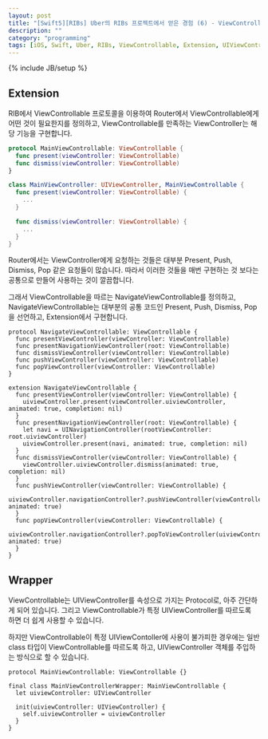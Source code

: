 ```yaml
---
layout: post
title: "[Swift5][RIBs] Uber의 RIBs 프로젝트에서 얻은 경험 (6) - ViewControllable 확장 및 Wrapper"
description: ""
category: "programming"
tags: [iOS, Swift, Uber, RIBs, ViewControllable, Extension, UIViewController, Wrapper]
---
```

{% include JB/setup %}

## Extension

RIB에서 ViewControllable 프로토콜을 이용하여 Router에서 ViewControllable에게 어떤 것이 필요한지를 정의하고, ViewControllable를 만족하는 ViewController는 해당 기능을 구현합니다.

```swift
protocol MainViewControllable: ViewControllable {
  func present(viewController: ViewControllable)
  func dismiss(viewController: ViewControllable)
}

class MainViewController: UIViewController, MainViewControllable {
  func present(viewController: ViewControllable) {
  	...
  }

  func dismiss(viewController: ViewControllable) {
  	...
  }
}
```

Router에서는 ViewController에게 요청하는 것들은 대부분 Present, Push, Dismiss, Pop 같은 요청들이 많습니다. 따라서 이러한 것들을 매번 구현하는 것 보다는 공통으로 만들어 사용하는 것이 깔끔합니다.

그래서 ViewControllable을 따르는 NavigateViewControllable를 정의하고, NavigateViewControllable는 대부분의 공통 코드인 Present, Push, Dismiss, Pop을 선언하고, Extension에서 구현합니다.

```
protocol NavigateViewControllable: ViewControllable {
  func presentViewController(viewController: ViewControllable)
  func presentNavigationViewController(root: ViewControllable)
  func dismissViewController(viewController: ViewControllable)
  func pushViewController(viewController: ViewControllable)
  func popViewController(viewController: ViewControllable)
}

extension NavigateViewControllable {
  func presentViewController(viewController: ViewControllable) {
    uiviewController.present(viewController.uiviewController, animated: true, completion: nil)
  }
  func presentNavigationViewController(root: ViewControllable) {
    let navi = UINavigationController(rootViewController: root.uiviewController)
    uiviewController.present(navi, animated: true, completion: nil)
  }
  func dismissViewController(viewController: ViewControllable) {
    viewController.uiviewController.dismiss(animated: true, completion: nil)
  }
  func pushViewController(viewController: ViewControllable) {
    uiviewController.navigationController?.pushViewController(viewController.uiviewController, animated: true)
  }
  func popViewController(viewController: ViewControllable) {
    uiviewController.navigationController?.popToViewController(uiviewController, animated: true)
  }
}
```

## Wrapper

ViewControllable는 UIViewController를 속성으로 가지는 Protocol로, 아주 간단하게 되어 있습니다. 그리고 ViewControllable가 특정 UIViewController를 따르도록 하면 더 쉽게 사용할 수 있습니다. 

하지만 ViewControllable이 특정 UIViewContoller에 사용이 불가피한 경우에는 일반 class 타입이 ViewControllable를 따르도록 하고, UIViewController 객체를 주입하는 방식으로 할 수 있습니다.

```
protocol MainViewControllable: ViewControllable {}

final class MainViewControllerWrapper: MainViewControllable {
  let uiviewController: UIViewController

  init(uiviewController: UIViewController) {
  	self.uiviewController = uiviewController
  }
}
```